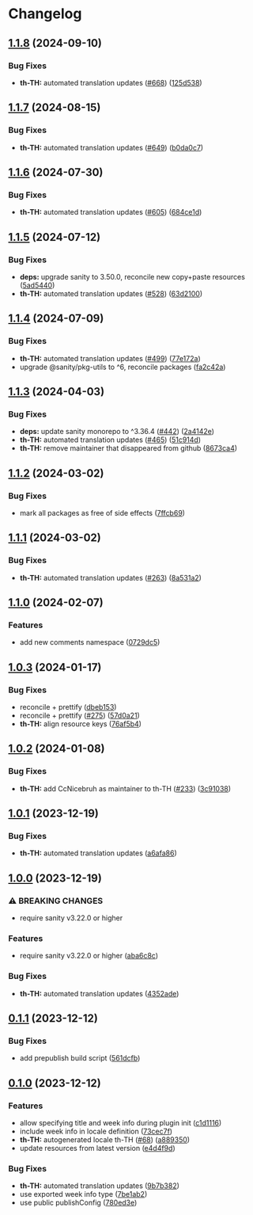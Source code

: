 # Changelog

## [1.1.8](https://github.com/sanity-io/locales/compare/locale-th-th-v1.1.7...locale-th-th-v1.1.8) (2024-09-10)


### Bug Fixes

* **th-TH:** automated translation updates ([#668](https://github.com/sanity-io/locales/issues/668)) ([125d538](https://github.com/sanity-io/locales/commit/125d538d18d94a1dda6fd415ffc646378815a2a9))

## [1.1.7](https://github.com/sanity-io/locales/compare/locale-th-th-v1.1.6...locale-th-th-v1.1.7) (2024-08-15)


### Bug Fixes

* **th-TH:** automated translation updates ([#649](https://github.com/sanity-io/locales/issues/649)) ([b0da0c7](https://github.com/sanity-io/locales/commit/b0da0c7706a1a5b840b85bb6fbd53692c2fbae6d))

## [1.1.6](https://github.com/sanity-io/locales/compare/locale-th-th-v1.1.5...locale-th-th-v1.1.6) (2024-07-30)


### Bug Fixes

* **th-TH:** automated translation updates ([#605](https://github.com/sanity-io/locales/issues/605)) ([684ce1d](https://github.com/sanity-io/locales/commit/684ce1d06bbdd431fd748f4c230bab0008f659dc))

## [1.1.5](https://github.com/sanity-io/locales/compare/locale-th-th-v1.1.4...locale-th-th-v1.1.5) (2024-07-12)


### Bug Fixes

* **deps:** upgrade sanity to 3.50.0, reconcile new copy+paste resources ([5ad5440](https://github.com/sanity-io/locales/commit/5ad5440692ba75d76b5de468a5ed5cdfd01de995))
* **th-TH:** automated translation updates ([#528](https://github.com/sanity-io/locales/issues/528)) ([63d2100](https://github.com/sanity-io/locales/commit/63d21000b3d2f1ad6880521e4e038b7c4e756bd8))

## [1.1.4](https://github.com/sanity-io/locales/compare/locale-th-th-v1.1.3...locale-th-th-v1.1.4) (2024-07-09)


### Bug Fixes

* **th-TH:** automated translation updates ([#499](https://github.com/sanity-io/locales/issues/499)) ([77e172a](https://github.com/sanity-io/locales/commit/77e172aecdcb0fd243f0ce623d27ea6dc7dcb6e4))
* upgrade @sanity/pkg-utils to ^6, reconcile packages ([fa2c42a](https://github.com/sanity-io/locales/commit/fa2c42a0e8550ead90dcc61fe1abcecdacf8fd20))

## [1.1.3](https://github.com/sanity-io/locales/compare/locale-th-th-v1.1.2...locale-th-th-v1.1.3) (2024-04-03)


### Bug Fixes

* **deps:** update sanity monorepo to ^3.36.4 ([#442](https://github.com/sanity-io/locales/issues/442)) ([2a4142e](https://github.com/sanity-io/locales/commit/2a4142e6e50eb5992b3432169cd71676c353276f))
* **th-TH:** automated translation updates ([#465](https://github.com/sanity-io/locales/issues/465)) ([51c914d](https://github.com/sanity-io/locales/commit/51c914dc17377f06c139be849920179819fc2925))
* **th-TH:** remove maintainer that disappeared from github ([8673ca4](https://github.com/sanity-io/locales/commit/8673ca481a10bbb391dcdb0afd718cc55795ccf3))

## [1.1.2](https://github.com/sanity-io/locales/compare/locale-th-th-v1.1.1...locale-th-th-v1.1.2) (2024-03-02)


### Bug Fixes

* mark all packages as free of side effects ([7ffcb69](https://github.com/sanity-io/locales/commit/7ffcb6939ba729c3c6c528d81e14a833b9096f50))

## [1.1.1](https://github.com/sanity-io/locales/compare/locale-th-th-v1.1.0...locale-th-th-v1.1.1) (2024-03-02)


### Bug Fixes

* **th-TH:** automated translation updates ([#263](https://github.com/sanity-io/locales/issues/263)) ([8a531a2](https://github.com/sanity-io/locales/commit/8a531a21ee4c020d14347286c133651d526e6ac1))

## [1.1.0](https://github.com/sanity-io/locales/compare/locale-th-th-v1.0.3...locale-th-th-v1.1.0) (2024-02-07)


### Features

* add new comments namespace ([0729dc5](https://github.com/sanity-io/locales/commit/0729dc52cd29ac2611250663a32a7f1a5a039500))

## [1.0.3](https://github.com/sanity-io/locales/compare/locale-th-th-v1.0.2...locale-th-th-v1.0.3) (2024-01-17)


### Bug Fixes

* reconcile + prettify ([dbeb153](https://github.com/sanity-io/locales/commit/dbeb153fc3f80207e357a888431d2fd739617821))
* reconcile + prettify ([#275](https://github.com/sanity-io/locales/issues/275)) ([57d0a21](https://github.com/sanity-io/locales/commit/57d0a21e05f631d47d74a2c029c9dcc3993bc7b0))
* **th-TH:** align resource keys ([76af5b4](https://github.com/sanity-io/locales/commit/76af5b40d861b5210bb99e4c0028ecf8c360c38a))

## [1.0.2](https://github.com/sanity-io/locales/compare/locale-th-th-v1.0.1...locale-th-th-v1.0.2) (2024-01-08)


### Bug Fixes

* **th-TH:** add CcNicebruh as maintainer to th-TH ([#233](https://github.com/sanity-io/locales/issues/233)) ([3c91038](https://github.com/sanity-io/locales/commit/3c910381fbca37d216410cd507a8014716f4b52d))

## [1.0.1](https://github.com/sanity-io/locales/compare/locale-th-th-v1.0.0...locale-th-th-v1.0.1) (2023-12-19)


### Bug Fixes

* **th-TH:** automated translation updates ([a6afa86](https://github.com/sanity-io/locales/commit/a6afa8671f71efa52a991d81505eba94d2c644a0))

## [1.0.0](https://github.com/sanity-io/locales/compare/locale-th-th-v0.1.1...locale-th-th-v1.0.0) (2023-12-19)


### ⚠ BREAKING CHANGES

* require sanity v3.22.0 or higher

### Features

* require sanity v3.22.0 or higher ([aba6c8c](https://github.com/sanity-io/locales/commit/aba6c8c3fd4f6e11b193b96a3821420f72ccc47d))


### Bug Fixes

* **th-TH:** automated translation updates ([4352ade](https://github.com/sanity-io/locales/commit/4352adef13af7735295520016a4aa9d1c526ca52))

## [0.1.1](https://github.com/sanity-io/locales/compare/locale-th-th-v0.1.0...locale-th-th-v0.1.1) (2023-12-12)


### Bug Fixes

* add prepublish build script ([561dcfb](https://github.com/sanity-io/locales/commit/561dcfb24ab12f98fcc590b0dbc2cf297ea60485))

## [0.1.0](https://github.com/sanity-io/locales/compare/locale-th-th-v0.0.1...locale-th-th-v0.1.0) (2023-12-12)


### Features

* allow specifying title and week info during plugin init ([c1d1116](https://github.com/sanity-io/locales/commit/c1d1116bab0c99c6506a9744e33d6cf282bf1c1b))
* include week info in locale definition ([73cec7f](https://github.com/sanity-io/locales/commit/73cec7fb69ac92a565282aac0d08f13b634372fb))
* **th-TH:** autogenerated locale th-TH ([#68](https://github.com/sanity-io/locales/issues/68)) ([a889350](https://github.com/sanity-io/locales/commit/a889350116f32fc6a345cf0fd60fadbe34623ee1))
* update resources from latest version ([e4d4f9d](https://github.com/sanity-io/locales/commit/e4d4f9daf8c2566f3ee7c9b002ac6d0051a2734c))


### Bug Fixes

* **th-TH:** automated translation updates ([9b7b382](https://github.com/sanity-io/locales/commit/9b7b38293513981b9ad5058b069f458431ef666a))
* use exported week info type ([7be1ab2](https://github.com/sanity-io/locales/commit/7be1ab27939e1836e000155c576362fb5f54bd3e))
* use public publishConfig ([780ed3e](https://github.com/sanity-io/locales/commit/780ed3e6d35198fedebd769e71bf1dcc09fc6528))
